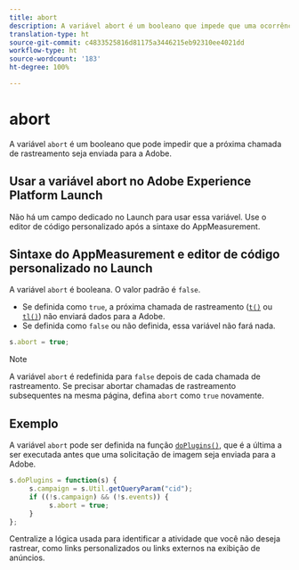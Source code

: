 ```yaml
---
title: abort
description: A variável abort é um booleano que impede que uma ocorrência seja enviada para os servidores de coleta de dados da Adobe.
translation-type: ht
source-git-commit: c4833525816d81175a3446215eb92310ee4021dd
workflow-type: ht
source-wordcount: '183'
ht-degree: 100%

---
```



# abort

A variável `abort` é um booleano que pode impedir que a próxima chamada de rastreamento seja enviada para a Adobe.

## Usar a variável abort no Adobe Experience Platform Launch

Não há um campo dedicado no Launch para usar essa variável. Use o editor de código personalizado após a sintaxe do AppMeasurement.

## Sintaxe do AppMeasurement e editor de código personalizado no Launch

A variável `abort` é booleana. O valor padrão é `false`.

* Se definida como `true`, a próxima chamada de rastreamento ([`t()`](../functions/t-method.md) ou [`tl()`](../functions/tl-method.md)) não enviará dados para a Adobe.
* Se definida como `false` ou não definida, essa variável não fará nada.

```js
s.abort = true;
```

>[!NOTE]
>
>A variável `abort` é redefinida para `false` depois de cada chamada de rastreamento. Se precisar abortar chamadas de rastreamento subsequentes na mesma página, defina `abort` como `true` novamente.

## Exemplo

A variável `abort` pode ser definida na função [`doPlugins()`](../functions/doplugins.md), que é a última a ser executada antes que uma solicitação de imagem seja enviada para a Adobe.

```js
s.doPlugins = function(s) {
     s.campaign = s.Util.getQueryParam("cid");
     if ((!s.campaign) && (!s.events)) {
          s.abort = true;
     }
};
```

Centralize a lógica usada para identificar a atividade que você não deseja rastrear, como links personalizados ou links externos na exibição de anúncios.
